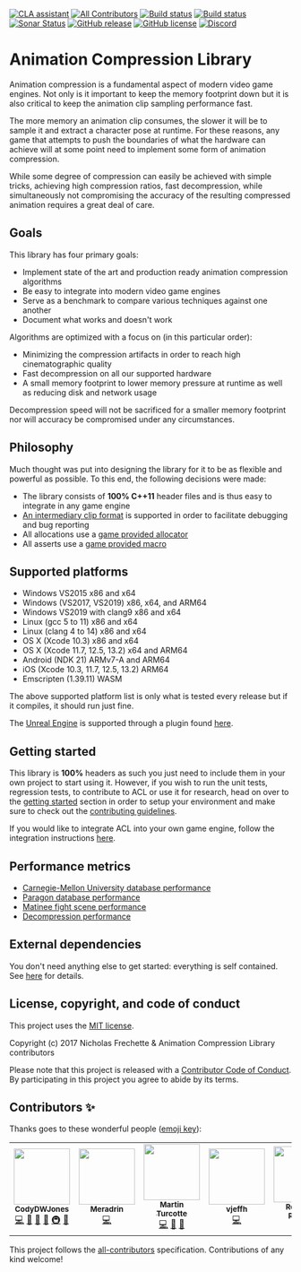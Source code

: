 [![CLA assistant](https://cla-assistant.io/readme/badge/nfrechette/acl)](https://cla-assistant.io/nfrechette/acl)
[![All Contributors](https://img.shields.io/github/all-contributors/nfrechette/acl)](#contributors-)
[![Build status](https://ci.appveyor.com/api/projects/status/8h1jwmhumqh9ie3h/branch/develop?svg=true)](https://ci.appveyor.com/project/nfrechette/acl)
[![Build status](https://github.com/nfrechette/acl/workflows/build/badge.svg)](https://github.com/nfrechette/acl/actions)
[![Sonar Status](https://sonarcloud.io/api/project_badges/measure?project=nfrechette_acl&metric=alert_status)](https://sonarcloud.io/dashboard?id=nfrechette_acl)
[![GitHub release](https://img.shields.io/github/release/nfrechette/acl.svg)](https://github.com/nfrechette/acl/releases)
[![GitHub license](https://img.shields.io/badge/license-MIT-blue.svg)](https://raw.githubusercontent.com/nfrechette/acl/master/LICENSE)
[![Discord](https://img.shields.io/discord/691048241864769647?label=discord)](https://discord.gg/UERt4bS)

# Animation Compression Library

Animation compression is a fundamental aspect of modern video game engines. Not only is it important to keep the memory footprint down but it is also critical to keep the animation clip sampling performance fast.

The more memory an animation clip consumes, the slower it will be to sample it and extract a character pose at runtime. For these reasons, any game that attempts to push the boundaries of what the hardware can achieve will at some point need to implement some form of animation compression.

While some degree of compression can easily be achieved with simple tricks, achieving high compression ratios, fast decompression, while simultaneously not compromising the accuracy of the resulting compressed animation requires a great deal of care.

## Goals

This library has four primary goals:

*  Implement state of the art and production ready animation compression algorithms
*  Be easy to integrate into modern video game engines
*  Serve as a benchmark to compare various techniques against one another
*  Document what works and doesn't work

Algorithms are optimized with a focus on (in this particular order):

*  Minimizing the compression artifacts in order to reach high cinematographic quality
*  Fast decompression on all our supported hardware
*  A small memory footprint to lower memory pressure at runtime as well as reducing disk and network usage

Decompression speed will not be sacrificed for a smaller memory footprint nor will accuracy be compromised under any circumstances.

## Philosophy

Much thought was put into designing the library for it to be as flexible and powerful as possible. To this end, the following decisions were made:

*  The library consists of **100% C++11** header files and is thus easy to integrate in any game engine
*  [An intermediary clip format](./docs/the_acl_file_format.md) is supported in order to facilitate debugging and bug reporting
*  All allocations use a [game provided allocator](./includes/acl/core/iallocator.h)
*  All asserts use a [game provided macro](./includes/acl/core/error.h)

## Supported platforms

*  Windows VS2015 x86 and x64
*  Windows (VS2017, VS2019) x86, x64, and ARM64
*  Windows VS2019 with clang9 x86 and x64
*  Linux (gcc 5 to 11) x86 and x64
*  Linux (clang 4 to 14) x86 and x64
*  OS X (Xcode 10.3) x86 and x64
*  OS X (Xcode 11.7, 12.5, 13.2) x64 and ARM64
*  Android (NDK 21) ARMv7-A and ARM64
*  iOS (Xcode 10.3, 11.7, 12.5, 13.2) ARM64
*  Emscripten (1.39.11) WASM

The above supported platform list is only what is tested every release but if it compiles, it should run just fine.

The [Unreal Engine](https://www.unrealengine.com/en-US/blog) is supported through a plugin found [here](https://github.com/nfrechette/acl-ue4-plugin).

## Getting started

This library is **100%** headers as such you just need to include them in your own project to start using it. However, if you wish to run the unit tests, regression tests, to contribute to ACL or use it for research, head on over to the [getting started](./docs/getting_started.md) section in order to setup your environment and make sure to check out the [contributing guidelines](CONTRIBUTING.md).

If you would like to integrate ACL into your own game engine, follow the integration instructions [here](./docs#how-to-integrate-the-library).

## Performance metrics

*  [Carnegie-Mellon University database performance](./docs/cmu_performance.md)
*  [Paragon database performance](./docs/paragon_performance.md)
*  [Matinee fight scene performance](./docs/fight_scene_performance.md)
*  [Decompression performance](./docs/decompression_performance.md)

## External dependencies

You don't need anything else to get started: everything is self contained.
See [here](./external) for details.

## License, copyright, and code of conduct

This project uses the [MIT license](LICENSE).

Copyright (c) 2017 Nicholas Frechette & Animation Compression Library contributors

Please note that this project is released with a [Contributor Code of Conduct](CODE_OF_CONDUCT.md). By participating in this project you agree to abide by its terms.


## Contributors ✨

Thanks goes to these wonderful people ([emoji key](https://allcontributors.org/docs/en/emoji-key)):

<!-- ALL-CONTRIBUTORS-LIST:START - Do not remove or modify this section -->
<!-- prettier-ignore-start -->
<!-- markdownlint-disable -->
<table>
  <tr>
    <td align="center"><a href="https://github.com/CodyDWJones"><img src="https://avatars.githubusercontent.com/u/28773740?v=4?s=100" width="100px;" alt=""/><br /><sub><b>CodyDWJones</b></sub></a><br /><a href="https://github.com/nfrechette/acl/commits?author=CodyDWJones" title="Code">💻</a> <a href="#data-CodyDWJones" title="Data">🔣</a> <a href="#maintenance-CodyDWJones" title="Maintenance">🚧</a> <a href="#tool-CodyDWJones" title="Tools">🔧</a> <a href="#infra-CodyDWJones" title="Infrastructure (Hosting, Build-Tools, etc)">🚇</a> <a href="#ideas-CodyDWJones" title="Ideas, Planning, & Feedback">🤔</a></td>
    <td align="center"><a href="https://github.com/Meradrin"><img src="https://avatars.githubusercontent.com/u/7066278?v=4?s=100" width="100px;" alt=""/><br /><sub><b>Meradrin</b></sub></a><br /><a href="https://github.com/nfrechette/acl/commits?author=Meradrin" title="Code">💻</a></td>
    <td align="center"><a href="https://github.com/tirpidz"><img src="https://avatars.githubusercontent.com/u/9991876?v=4?s=100" width="100px;" alt=""/><br /><sub><b>Martin Turcotte</b></sub></a><br /><a href="https://github.com/nfrechette/acl/commits?author=tirpidz" title="Code">💻</a> <a href="#tool-tirpidz" title="Tools">🔧</a> <a href="#ideas-tirpidz" title="Ideas, Planning, & Feedback">🤔</a></td>
    <td align="center"><a href="https://github.com/vjeffh"><img src="https://avatars.githubusercontent.com/u/22382688?v=4?s=100" width="100px;" alt=""/><br /><sub><b>vjeffh</b></sub></a><br /><a href="https://github.com/nfrechette/acl/commits?author=vjeffh" title="Code">💻</a></td>
    <td align="center"><a href="https://github.com/Romain-Piquois"><img src="https://avatars.githubusercontent.com/u/3689912?v=4?s=100" width="100px;" alt=""/><br /><sub><b>Romain-Piquois</b></sub></a><br /><a href="https://github.com/nfrechette/acl/issues?q=author%3ARomain-Piquois" title="Bug reports">🐛</a></td>
    <td align="center"><a href="https://github.com/janisozaur"><img src="https://avatars.githubusercontent.com/u/550290?v=4?s=100" width="100px;" alt=""/><br /><sub><b>Michał Janiszewski</b></sub></a><br /><a href="https://github.com/nfrechette/acl/commits?author=janisozaur" title="Code">💻</a> <a href="#tool-janisozaur" title="Tools">🔧</a> <a href="#maintenance-janisozaur" title="Maintenance">🚧</a> <a href="#infra-janisozaur" title="Infrastructure (Hosting, Build-Tools, etc)">🚇</a></td>
    <td align="center"><a href="http://keybase.io/visualphoenix"><img src="https://avatars.githubusercontent.com/u/394175?v=4?s=100" width="100px;" alt=""/><br /><sub><b>Raymond Barbiero</b></sub></a><br /><a href="#ideas-visualphoenix" title="Ideas, Planning, & Feedback">🤔</a></td>
  </tr>
</table>

<!-- markdownlint-restore -->
<!-- prettier-ignore-end -->

<!-- ALL-CONTRIBUTORS-LIST:END -->

This project follows the [all-contributors](https://github.com/all-contributors/all-contributors) specification. Contributions of any kind welcome!
